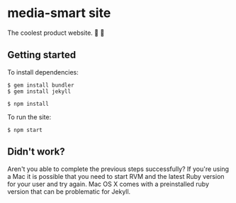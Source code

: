# media-smart site

The coolest product website. 🍺 🍺

## Getting started

To install dependencies:

```
$ gem install bundler
$ gem install jekyll
```
```
$ npm install
```

To run the site:

```
$ npm start
```

## Didn't work?

Aren't you able to complete the previous steps successfully? If you're using a Mac it is possible that you need to start RVM and the latest Ruby version for your user and try again. Mac OS X comes with a preinstalled ruby version that can be problematic for Jekyll.
